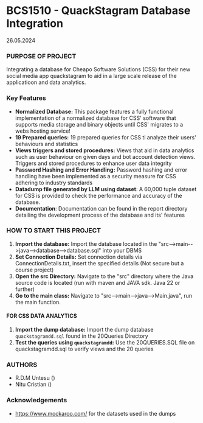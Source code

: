 # BCS1510 - QuackStagram Database Integration 

26.05.2024

### PURPOSE OF PROJECT
Integrating a database for Cheapo Software Solutions (CSS) for their new social media app quackstagram to aid in a large scale release of the applicatioon and data analytics.
### Key Features
- **Normalized Database:** This package features a fully functional implementation of a normalized database for CSS' software that supports media storage and binary objects until CSS' migrates to a webs hosting service! 
-    **19 Prepared queries:** 19 prepared queries for CSS ti analyze their users' behaviours and statistics
-   **Views triggers and stored procedures:** Views that aid in data analytics such as user behaviour on given days and bot account detection views. Triggers and stored procedures to enhance user data integrity
-   **Password Hashing and Error Handling:** Password hashing and error handling have been implemented as a security measure for CSS adhering to industry standards
- **Datadump file generated by LLM using dataset**: A 60,000 tuple dataset for CSS is provided to check the performance and accuracy of the database.
- **Documentation**: Documentation can be found in the report directory detailing the development process of the database and its' features
### HOW TO START THIS PROJECT
1. **Import the database:** Import the database located in the "src-->main-->java-->database-->database.sql" into your DBMS
2. **Set Connection Details:** Set connection details via ConnectionDetails.txt, insert the specified details (Not secure but a course project)
3. **Open the src Directory:** Navigate to the "src" directory where the Java source code is located (run with maven and JAVA sdk. Java 22 or further)
4. **Go to the main class:** Navigate to "src-->main-->java-->Main.java", run the main function.

#### FOR CSS DATA ANALYTICS
1. **Import the dump database:** Import the dump database `quackstagramdd.sql` found in the 20Queries Directory
2. **Test the queries using `quackstagramdd`:** Use the 20QUERIES.SQL file on quackstagramdd.sql to verify views and the 20 queries


### AUTHORS
- R.D.M Untesu ()
- Nitu Cristian ()


### Acknowledgements
- https://www.mockaroo.com/ for the datasets used in the dumps
